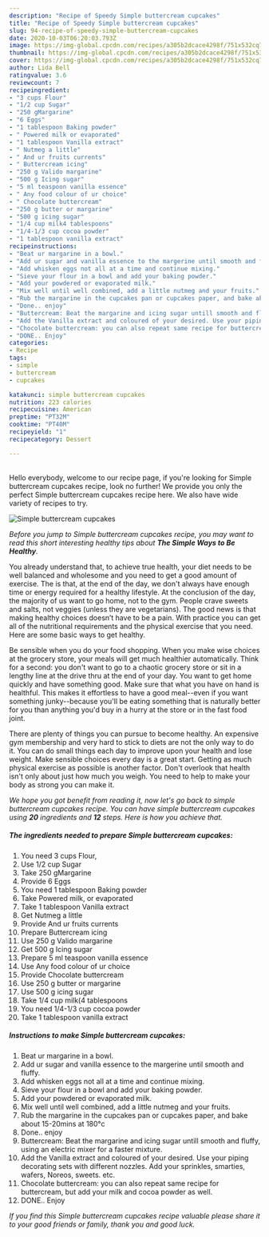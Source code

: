 ```yaml
---
description: "Recipe of Speedy Simple buttercream cupcakes"
title: "Recipe of Speedy Simple buttercream cupcakes"
slug: 94-recipe-of-speedy-simple-buttercream-cupcakes
date: 2020-10-03T06:20:03.793Z
image: https://img-global.cpcdn.com/recipes/a305b2dcace4298f/751x532cq70/simple-buttercream-cupcakes-recipe-main-photo.jpg
thumbnail: https://img-global.cpcdn.com/recipes/a305b2dcace4298f/751x532cq70/simple-buttercream-cupcakes-recipe-main-photo.jpg
cover: https://img-global.cpcdn.com/recipes/a305b2dcace4298f/751x532cq70/simple-buttercream-cupcakes-recipe-main-photo.jpg
author: Lida Bell
ratingvalue: 3.6
reviewcount: 7
recipeingredient:
- "3 cups Flour"
- "1/2 cup Sugar"
- "250 gMargarine"
- "6 Eggs"
- "1 tablespoon Baking powder"
- " Powered milk or evaporated"
- "1 tablespoon Vanilla extract"
- " Nutmeg a little"
- " And ur fruits currents"
- " Buttercream icing"
- "250 g Valido margarine"
- "500 g Icing sugar"
- "5 ml teaspoon vanilla essence"
- " Any food colour of ur choice"
- " Chocolate buttercream"
- "250 g butter or margarine"
- "500 g icing sugar"
- "1/4 cup milk4 tablespoons"
- "1/4-1/3 cup cocoa powder"
- "1 tablespoon vanilla extract"
recipeinstructions:
- "Beat ur margarine in a bowl."
- "Add ur sugar and vanilla essence to the margerine until smooth and fluffy."
- "Add whisken eggs not all at a time and continue mixing."
- "Sieve your flour in a bowl and add your baking powder."
- "Add your powdered or evaporated milk."
- "Mix well until well combined, add a little nutmeg and your fruits."
- "Rub the margarine in the cupcakes pan or cupcakes paper, and bake about 15-20mins at 180°c"
- "Done.. enjoy"
- "Buttercream: Beat the margarine and icing sugar untill smooth and fluffy, using an electric mixer for a faster mixture."
- "Add the Vanilla extract and coloured of your desired. Use your piping decorating sets with different nozzles. Add your sprinkles, smarties, wafers, Noreos, sweets. etc."
- "Chocolate buttercream: you can also repeat same recipe for buttercream, but add your milk and cocoa powder as well."
- "DONE.. Enjoy"
categories:
- Recipe
tags:
- simple
- buttercream
- cupcakes

katakunci: simple buttercream cupcakes 
nutrition: 223 calories
recipecuisine: American
preptime: "PT32M"
cooktime: "PT40M"
recipeyield: "1"
recipecategory: Dessert

---
```

<br>
Hello everybody, welcome to our recipe page, if you're looking for Simple buttercream cupcakes recipe, look no further! We provide you only the perfect Simple buttercream cupcakes recipe here. We also have wide variety of recipes to try.
<br>


![Simple buttercream cupcakes](https://img-global.cpcdn.com/recipes/a305b2dcace4298f/751x532cq70/simple-buttercream-cupcakes-recipe-main-photo.jpg)

<i>Before you jump to Simple buttercream cupcakes recipe, you may want to read this short interesting healthy tips about <strong>The Simple Ways to Be Healthy</strong>.</i>

You already understand that, to achieve true health, your diet needs to be well balanced and wholesome and you need to get a good amount of exercise. The  is that, at the end of the day, we don't always have enough time or energy required for a healthy lifestyle. At the conclusion of the day, the majority of us want to go home, not to the gym. People crave sweets and salts, not veggies (unless they are vegetarians). The good news is that making healthy choices doesn’t have to be a pain. With practice you can get all of the nutritional requirements and the physical exercise that you need. Here are some basic ways to get healthy.

Be sensible when you do your food shopping. When you make wise choices at the grocery store, your meals will get much healthier automatically. Think for a second: you don't want to go to a chaotic grocery store or sit in a lengthy line at the drive thru at the end of your day. You want to get home quickly and have something good. Make sure that what you have on hand is healthful. This makes it effortless to have a good meal--even if you want something junky--because you'll be eating something that is naturally better for you than anything you'd buy in a hurry at the store or in the fast food joint.

There are plenty of things you can pursue to become healthy. An expensive gym membership and very hard to stick to diets are not the only way to do it. You can do small things each day to improve upon your health and lose weight. Make sensible choices every day is a great start. Getting as much physical exercise as possible is another factor. Don't overlook that health isn't only about just how much you weigh. You need to help to make your body as strong you can make it. 


<i>We hope you got benefit from reading it, now let's go back to simple buttercream cupcakes recipe. You can have simple buttercream cupcakes using <strong>20</strong> ingredients and <strong>12</strong> steps. Here is how you achieve that.
</i>

##### The ingredients needed to prepare Simple buttercream cupcakes:

1. You need 3 cups Flour,
1. Use 1/2 cup Sugar
1. Take 250 gMargarine
1. Provide 6 Eggs
1. You need 1 tablespoon Baking powder
1. Take  Powered milk, or evaporated
1. Take 1 tablespoon Vanilla extract
1. Get  Nutmeg a little
1. Provide  And ur fruits currents
1. Prepare  Buttercream icing
1. Use 250 g Valido margarine
1. Get 500 g Icing sugar
1. Prepare 5 ml teaspoon vanilla essence
1. Use  Any food colour of ur choice
1. Provide  Chocolate buttercream
1. Use 250 g butter or margarine
1. Use 500 g icing sugar
1. Take 1/4 cup milk(4 tablespoons
1. You need 1/4-1/3 cup cocoa powder
1. Take 1 tablespoon vanilla extract


##### Instructions to make Simple buttercream cupcakes:

1. Beat ur margarine in a bowl.
1. Add ur sugar and vanilla essence to the margerine until smooth and fluffy.
1. Add whisken eggs not all at a time and continue mixing.
1. Sieve your flour in a bowl and add your baking powder.
1. Add your powdered or evaporated milk.
1. Mix well until well combined, add a little nutmeg and your fruits.
1. Rub the margarine in the cupcakes pan or cupcakes paper, and bake about 15-20mins at 180°c
1. Done.. enjoy
1. Buttercream: Beat the margarine and icing sugar untill smooth and fluffy, using an electric mixer for a faster mixture.
1. Add the Vanilla extract and coloured of your desired. Use your piping decorating sets with different nozzles. Add your sprinkles, smarties, wafers, Noreos, sweets. etc.
1. Chocolate buttercream: you can also repeat same recipe for buttercream, but add your milk and cocoa powder as well.
1. DONE.. Enjoy


<i>If you find this Simple buttercream cupcakes recipe valuable please share it to your good friends or family, thank you and good luck.</i>

